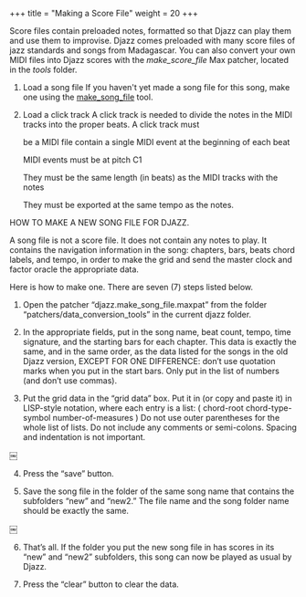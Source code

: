 +++
title = "Making a Score File"
weight = 20
+++

Score files contain preloaded notes, formatted so that Djazz can play them and use them to improvise.
Djazz comes preloaded with many score files of jazz standards and songs from Madagascar. You can also 
convert your own MIDI files into Djazz scores with the _make_score_file_ Max patcher, located in the _tools_ folder.

1. Load a song file
 If you haven't yet made a song file for this song, make one using the [make_song_file]() tool.

2. Load a click track
    A click track is needed to divide the notes in the MIDI tracks into the proper beats.
    A click track must 
    
    be a MIDI file
    contain a single MIDI event at the beginning of each beat

    MIDI events must be at pitch C1

    They must be the same length (in beats) as the MIDI tracks with the notes

    They must be exported at the same tempo as the notes.






HOW TO MAKE A NEW SONG FILE FOR DJAZZ.

A song file is not a score file. It does not contain any notes to play. It contains the navigation information in the song: chapters, bars, beats chord labels, and tempo, in order to make the grid and send the master clock and factor oracle the appropriate data.

Here is how to make one. There are seven (7) steps listed below.

1. Open the patcher “djazz.make_song_file.maxpat” from the folder “patchers/data_conversion_tools” in the current djazz folder.

2. In the appropriate fields, put in the song name, beat count, tempo, time signature, and the starting bars for each chapter. This data is exactly the same, and in the same order, as the data listed for the songs in the old Djazz version, EXCEPT FOR ONE DIFFERENCE: don’t use quotation marks when you put in the start bars. Only put in the list of numbers (and don’t use commas).

3. Put the grid data in the “grid data” box. Put it in (or copy and paste it) in LISP-style notation, where each entry is a list:  ( chord-root   chord-type-symbol   number-of-measures  )
Do not use outer parentheses for the whole list of lists.
Do not include any comments or semi-colons.
Spacing and indentation is not important.

￼


4. Press the “save” button.

5. Save the song file in the folder of the same song name that contains the subfolders “new” and “new2.” The file name and the song folder name should be exactly the same.

￼

6. That’s all. If the folder you put the new song file in has scores in its “new” and “new2” subfolders, this song can now be played as usual by Djazz.

7. Press the “clear” button to clear the data.